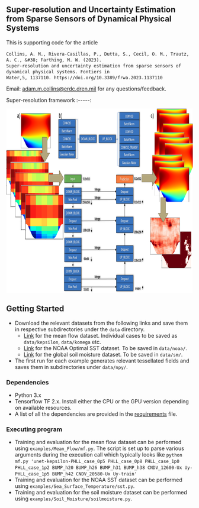 ## Super-resolution and Uncertainty Estimation from Sparse Sensors of Dynamical Physical Systems

This is supporting code for the article
```
Collins, A. M., Rivera-Casillas, P., Dutta, S., Cecil, O. M., Trautz, A. C., &#38; Farthing, M. W. (2023). 
Super-resolution and uncertainty estimation from sparse sensors of dynamical physical systems. Fontiers in 
Water,5, 1137110. https://doi.org/10.3389/frwa.2023.1137110
```

Email: adam.m.collins@erdc.dren.mil for any questions/feedback.

Super-resolution framework
:-----:
<p align="center">
    <img align = 'center' height="500" src="figures/unet.png?raw=true">
</p>


## Getting Started

* Download the relevant datasets from the following links and save them in respective subdirectories under the `data` directory.
  - [Link](https://www.kaggle.com/datasets/ryleymcconkey/ml-turbulence-dataset) for the mean flow dataset. Individual cases to be saved as `data/kepsilon`, `data/komega` etc.
  - [Link](https://psl.noaa.gov/data/gridded/data.noaa.oisst.v2.html) for the NOAA Optimal SST dataset. To be saved in `data/noaa/`.
  - [Link](https://doi.org/10.6084/m9.figshare.c.5142185.v1) for the global soil moisture dataset. To be saved in `data/sm/`.
* The first run for each example generates relevant tessellated fields and saves them in subdirectories under `data/npy/`.

### Dependencies

* Python 3.x
* Tensorflow TF 2.x. Install either the CPU or the GPU version depending on available resources.
* A list of all the dependencies are provided in the [requirements](requirements.txt) file.

### Executing program

* Training and evaluation for the mean flow dataset can be performed using  `examples/Mean_Flow/mf.py`. The script is set up to parse various arguments during the execution call which typically looks like
`python mf.py 'unet-kepsilon-PHLL_case_0p5 PHLL_case_0p8 PHLL_case_1p0 PHLL_case_1p2 BUMP_h20 BUMP_h26 BUMP_h31 BUMP_h38 CNDV_12600-Ux Uy-PHLL_case_1p5 BUMP_h42 CNDV_20580-Ux Uy-train'`
* Training and evaluation for the NOAA SST dataset can be performed using `examples/Sea_Surface_Temperature/sst.py`.
* Training and evaluation for the soil moisture dataset can be performed using `examples/Soil_Moisture/soilmoisture.py`.
